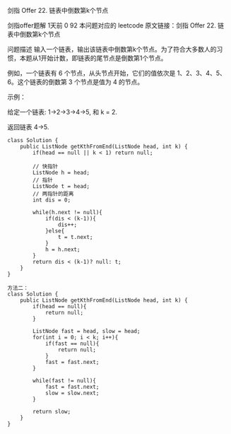 剑指 Offer 22. 链表中倒数第k个节点

剑指offer题解
1天前
0
92
本问题对应的 leetcode 原文链接：剑指 Offer 22. 链表中倒数第k个节点

问题描述
输入一个链表，输出该链表中倒数第k个节点。为了符合大多数人的习惯，本题从1开始计数，即链表的尾节点是倒数第1个节点。

例如，一个链表有 6 个节点，从头节点开始，它们的值依次是 1、2、3、4、5、6。这个链表的倒数第 3 个节点是值为 4 的节点。



示例：

给定一个链表: 1->2->3->4->5, 和 k = 2.

返回链表 4->5.

```
class Solution {
    public ListNode getKthFromEnd(ListNode head, int k) {
        if(head == null || k < 1) return null;

        // 快指针
        ListNode h = head;
        // 指针
        ListNode t = head;
        // 两指针的距离
        int dis = 0;

        while(h.next != null){
            if(dis < (k-1)){
                dis++;
            }else{
                t = t.next;
            }
            h = h.next;
        }
        return dis < (k-1)? null: t;
    }
}

方法二：
class Solution {
    public ListNode getKthFromEnd(ListNode head, int k) {
        if(head == null){
            return null;
        }

        ListNode fast = head, slow = head;
        for(int i = 0; i < k; i++){
            if(fast == null){
                return null;
            }
            fast = fast.next;
        }

        while(fast != null){
            fast = fast.next;
            slow = slow.next;
        }

        return slow;
    }
}
```